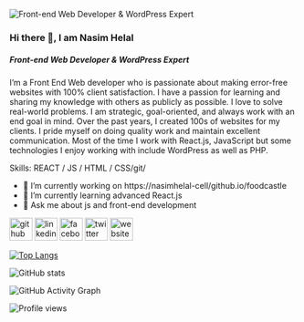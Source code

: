 
![Front-end Web Developer & WordPress Expert](https://media-exp1.licdn.com/dms/image/C5616AQGiqbqjQPte7g/profile-displaybackgroundimage-shrink_200_800/0/1659861076617?e=1665619200&v=beta&t=ZIkYys0YEbYNKGfNeBt2JPGerd-b-ltg-h53z4ICOhw)

### Hi there 👋, I am Nasim Helal
##### Front-end Web Developer & WordPress Expert

I’m a Front End Web developer who is passionate about making error-free websites with 100% client satisfaction. I have a passion for learning and sharing my knowledge with others as publicly as possible. I love to solve real-world problems. I am strategic, goal-oriented, and always work with an end goal in mind. Over the past years, I created 100s of websites for my clients. I pride myself on doing quality work and maintain excellent communication. Most of the time I work with React.js, JavaScript but some technologies I enjoy working with include WordPress  as well as PHP.

Skills:  REACT / JS / HTML / CSS/git/

- 🔭 I’m currently working on https://nasimhelal-cell/github.io/foodcastle 
- 🌱 I’m currently learning advanced React.js 
- 💬 Ask me about js and front-end development 


[<img src='https://cdn.jsdelivr.net/npm/simple-icons@3.0.1/icons/github.svg' alt='github' height='40'>](https://github.com/nasimhelal-cell)  [<img src='https://cdn.jsdelivr.net/npm/simple-icons@3.0.1/icons/linkedin.svg' alt='linkedin' height='40'>](https://www.linkedin.com/in/nasimhelal/)  [<img src='https://cdn.jsdelivr.net/npm/simple-icons@3.0.1/icons/facebook.svg' alt='facebook' height='40'>](https://www.facebook.com/nasimhelal123)  [<img src='https://cdn.jsdelivr.net/npm/simple-icons@3.0.1/icons/twitter.svg' alt='twitter' height='40'>](https://twitter.com/helalnasim)  [<img src='https://cdn.jsdelivr.net/npm/simple-icons@3.0.1/icons/icloud.svg' alt='website' height='40'>](https://nasimhelal.netlify.app)  

[![Top Langs](https://github-readme-stats.vercel.app/api/top-langs/?username=nasimhelal-cell)](https://github.com/anuraghazra/github-readme-stats)

![GitHub stats](https://github-readme-stats.vercel.app/api?username=nasimhelal-cell&show_icons=true&count_private=true)  

![GitHub Activity Graph](https://activity-graph.herokuapp.com/graph?username=nasimhelal-cell)  

![Profile views](https://gpvc.arturio.dev/nasimhelal-cell)  
